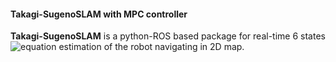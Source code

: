 #### Takagi-SugenoSLAM with MPC controller

**Takagi-SugenoSLAM** is a python-ROS based package for real-time 6 states ![equation](https://bit.ly/3vH03DH) estimation of the robot navigating in 2D map. 

